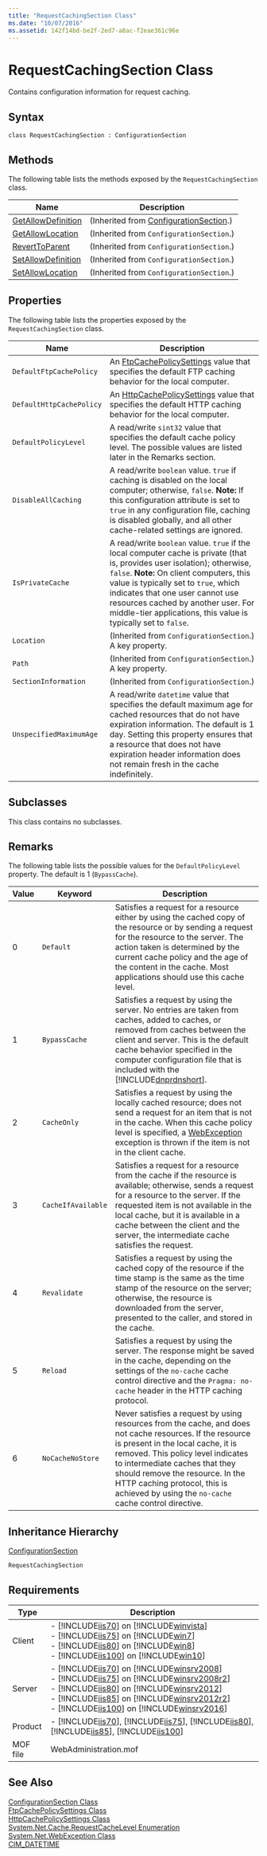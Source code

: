 ```yaml
---
title: "RequestCachingSection Class"
ms.date: "10/07/2016"
ms.assetid: 142f14bd-be2f-2ed7-a8ac-f2eae361c96e
---
```

# RequestCachingSection Class
Contains configuration information for request caching.  
  
## Syntax  
  
```vbs  
class RequestCachingSection : ConfigurationSection  
```  
  
## Methods  
 The following table lists the methods exposed by the `RequestCachingSection` class.  
  
|Name|Description|  
|----------|-----------------|  
|[GetAllowDefinition](../wmi-provider/configurationsection-getallowdefinition-method.md)|(Inherited from [ConfigurationSection](../wmi-provider/configurationsection-class.md).)|  
|[GetAllowLocation](../wmi-provider/configurationsection-getallowlocation-method.md)|(Inherited from `ConfigurationSection`.)|  
|[RevertToParent](../wmi-provider/configurationsection-reverttoparent-method.md)|(Inherited from `ConfigurationSection`.)|  
|[SetAllowDefinition](../wmi-provider/configurationsection-setallowdefinition-method.md)|(Inherited from `ConfigurationSection`.)|  
|[SetAllowLocation](../wmi-provider/configurationsection-setallowlocation-method.md)|(Inherited from `ConfigurationSection`.)|  
  
## Properties  
 The following table lists the properties exposed by the `RequestCachingSection` class.  
  
|Name|Description|  
|----------|-----------------|  
|`DefaultFtpCachePolicy`|An [FtpCachePolicySettings](../wmi-provider/ftpcachepolicysettings-class.md) value that specifies the default FTP caching behavior for the local computer.|  
|`DefaultHttpCachePolicy`|An [HttpCachePolicySettings](../wmi-provider/httpcachepolicysettings-class.md) value that specifies the default HTTP caching behavior for the local computer.|  
|`DefaultPolicyLevel`|A read/write `sint32` value that specifies the default cache policy level. The possible values are listed later in the Remarks section.|  
|`DisableAllCaching`|A read/write `boolean` value. `true` if caching is disabled on the local computer; otherwise, `false`. **Note:**  If this configuration attribute is set to `true` in any configuration file, caching is disabled globally, and all other cache-related settings are ignored.|  
|`IsPrivateCache`|A read/write `boolean` value. `true` if the local computer cache is private (that is, provides user isolation); otherwise, `false`. **Note:**  On client computers, this value is typically set to `true`, which indicates that one user cannot use resources cached by another user. For middle-tier applications, this value is typically set to `false`.|  
|`Location`|(Inherited from `ConfigurationSection`.) A key property.|  
|`Path`|(Inherited from `ConfigurationSection`.) A key property.|  
|`SectionInformation`|(Inherited from `ConfigurationSection`.)|  
|`UnspecifiedMaximumAge`|A read/write `datetime` value that specifies the default maximum age for cached resources that do not have expiration information. The default is 1 day. Setting this property ensures that a resource that does not have expiration header information does not remain fresh in the cache indefinitely.|  
  
## Subclasses  
 This class contains no subclasses.  
  
## Remarks  
 The following table lists the possible values for the `DefaultPolicyLevel` property. The default is 1 (`BypassCache`).  
  
|Value|Keyword|Description|  
|-----------|-------------|-----------------|  
|0|`Default`|Satisfies a request for a resource either by using the cached copy of the resource or by sending a request for the resource to the server. The action taken is determined by the current cache policy and the age of the content in the cache. Most applications should use this cache level.|  
|1|`BypassCache`|Satisfies a request by using the server. No entries are taken from caches, added to caches, or removed from caches between the client and server. This is the default cache behavior specified in the computer configuration file that is included with the [!INCLUDE[dnprdnshort](../wmi-provider/includes/dnprdnshort-md.md)].|  
|2|`CacheOnly`|Satisfies a request by using the locally cached resource; does not send a request for an item that is not in the cache. When this cache policy level is specified, a [WebException](https://go.microsoft.com/fwlink/?LinkId=67062) exception is thrown if the item is not in the client cache.|  
|3|`CacheIfAvailable`|Satisfies a request for a resource from the cache if the resource is available; otherwise, sends a request for a resource to the server. If the requested item is not available in the local cache, but it is available in a cache between the client and the server, the intermediate cache satisfies the request.|  
|4|`Revalidate`|Satisfies a request by using the cached copy of the resource if the time stamp is the same as the time stamp of the resource on the server; otherwise, the resource is downloaded from the server, presented to the caller, and stored in the cache.|  
|5|`Reload`|Satisfies a request by using the server. The response might be saved in the cache, depending on the settings of the `no-cache` cache control directive and the `Pragma: no-cache` header in the HTTP caching protocol.|  
|6|`NoCacheNoStore`|Never satisfies a request by using resources from the cache, and does not cache resources. If the resource is present in the local cache, it is removed. This policy level indicates to intermediate caches that they should remove the resource. In the HTTP caching protocol, this is achieved by using the `no-cache` cache control directive.|  
  
## Inheritance Hierarchy  
 [ConfigurationSection](../wmi-provider/configurationsection-class.md)  
  
 `RequestCachingSection`  
  
## Requirements  
  
|Type|Description|  
|----------|-----------------|  
|Client|-   [!INCLUDE[iis70](../wmi-provider/includes/iis70-md.md)] on [!INCLUDE[winvista](../wmi-provider/includes/winvista-md.md)]<br />-   [!INCLUDE[iis75](../wmi-provider/includes/iis75-md.md)] on [!INCLUDE[win7](../wmi-provider/includes/win7-md.md)]<br />-   [!INCLUDE[iis80](../wmi-provider/includes/iis80-md.md)] on [!INCLUDE[win8](../wmi-provider/includes/win8-md.md)]<br />-   [!INCLUDE[iis100](../wmi-provider/includes/iis100-md.md)] on [!INCLUDE[win10](../wmi-provider/includes/win10-md.md)]|  
|Server|-   [!INCLUDE[iis70](../wmi-provider/includes/iis70-md.md)] on [!INCLUDE[winsrv2008](../wmi-provider/includes/winsrv2008-md.md)]<br />-   [!INCLUDE[iis75](../wmi-provider/includes/iis75-md.md)] on [!INCLUDE[winsrv2008r2](../wmi-provider/includes/winsrv2008r2-md.md)]<br />-   [!INCLUDE[iis80](../wmi-provider/includes/iis80-md.md)] on [!INCLUDE[winsrv2012](../wmi-provider/includes/winsrv2012-md.md)]<br />-   [!INCLUDE[iis85](../wmi-provider/includes/iis85-md.md)] on [!INCLUDE[winsrv2012r2](../wmi-provider/includes/winsrv2012r2-md.md)]<br />-   [!INCLUDE[iis100](../wmi-provider/includes/iis100-md.md)] on [!INCLUDE[winsrv2016](../wmi-provider/includes/winsrv2016-md.md)]|  
|Product|-   [!INCLUDE[iis70](../wmi-provider/includes/iis70-md.md)], [!INCLUDE[iis75](../wmi-provider/includes/iis75-md.md)], [!INCLUDE[iis80](../wmi-provider/includes/iis80-md.md)], [!INCLUDE[iis85](../wmi-provider/includes/iis85-md.md)], [!INCLUDE[iis100](../wmi-provider/includes/iis100-md.md)]|  
|MOF file|WebAdministration.mof|  
  
## See Also  
 [ConfigurationSection Class](../wmi-provider/configurationsection-class.md)   
 [FtpCachePolicySettings Class](../wmi-provider/ftpcachepolicysettings-class.md)   
 [HttpCachePolicySettings Class](../wmi-provider/httpcachepolicysettings-class.md)   
 [System.Net.Cache.RequestCacheLevel Enumeration](https://go.microsoft.com/fwlink/?LinkId=70921)   
 [System.Net.WebException Class](https://go.microsoft.com/fwlink/?LinkId=67062)   
 [CIM_DATETIME](https://go.microsoft.com/fwlink/?LinkId=57551)